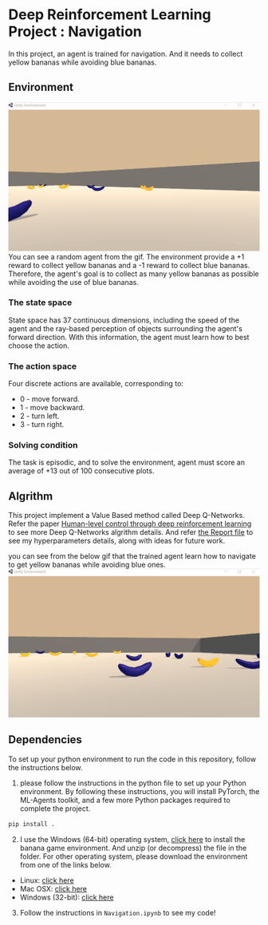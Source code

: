 [//]: # (Image References)
[gif1]: https://github.com/oliver1112/udacity-DRL-nanodegree-project-Navigation/blob/master/assets/trained%20agent.gif "Trained"
[gif2]: https://github.com/oliver1112/udacity-DRL-nanodegree-project-Navigation/blob/master/assets/random%20agent.gif "Random"

# Deep Reinforcement Learning Project : Navigation
In this project, an agent is trained for navigation. And it needs to collect yellow bananas while avoiding blue bananas.

## Environment
![Random][gif2]
You can see a random agent from the gif. The environment provide a +1 reward to collect yellow bananas and a -1 reward to collect blue bananas. Therefore, the agent's goal is to collect as many yellow bananas as possible while avoiding the use of blue bananas.

### The state space 
State space has 37 continuous dimensions, including the speed of the agent and the ray-based perception of objects surrounding the agent's forward direction. With this information, the agent must learn how to best choose the action.

### The action space
Four discrete actions are available, corresponding to:

- 0 - move forward.
- 1 - move backward.
- 2 - turn left.
- 3 - turn right.

### Solving condition
The task is episodic, and to solve the environment, agent must score an average of +13 out of 100 consecutive plots.

## Algrithm
This project implement a Value Based method called Deep Q-Networks. Refer the paper [Human-level control through deep reinforcement learning](https://storage.googleapis.com/deepmind-media/dqn/DQNNaturePaper.pdf) to see more Deep Q-Networks algrithm details. And refer [the Report file](https://github.com/oliver1112/udacity-DRL-nanodegree-project-Navigation/blob/master/report.md) to see my hyperparameters details, along with ideas for future work.

you can see from the below gif that the trained agent learn how to navigate to get yellow bananas while avoiding blue ones.
![Train][gif1]

## Dependencies
To set up your python environment to run the code in this repository, follow the instructions below.


1. please follow the instructions in the python file to set up your Python environment. By following these instructions, you will install PyTorch, the ML-Agents toolkit, and a few more Python packages required to complete the project.
```bash
pip install .
```


2. I use the Windows (64-bit) operating system, [click here](https://s3-us-west-1.amazonaws.com/udacity-drlnd/P1/Banana/Banana_Windows_x86_64.zip) to install the banana game environment. And unzip (or decompress) the file in the folder.
For other operating system, please download the environment from one of the links below.
- Linux: [click here](https://s3-us-west-1.amazonaws.com/udacity-drlnd/P1/Banana/Banana_Linux.zip)
- Mac OSX: [click here](https://s3-us-west-1.amazonaws.com/udacity-drlnd/P1/Banana/Banana.app.zip)
- Windows (32-bit): [click here](https://s3-us-west-1.amazonaws.com/udacity-drlnd/P1/Banana/Banana_Windows_x86.zip)


3. Follow the instructions in `Navigation.ipynb` to see my code!  

